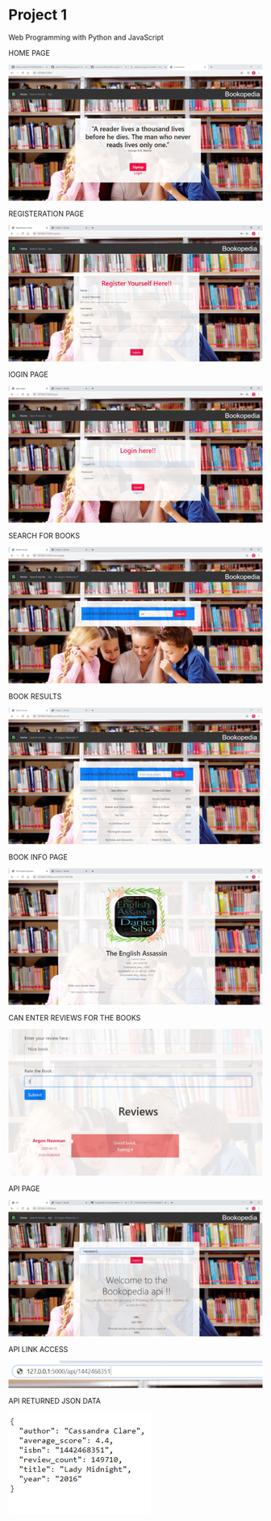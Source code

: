 # Project 1

Web Programming with Python and JavaScript

HOME PAGE

![](imagesproject1/Capture.JPG)

REGISTERATION PAGE


![](imagesproject1/register.jpg)


lOGIN PAGE


![](imagesproject1/login.jpg)


SEARCH FOR BOOKS


![](imagesproject1/search.JPG)


BOOK RESULTS


![](imagesproject1/books.JPG)


BOOK INFO PAGE


![](imagesproject1/results.JPG)


CAN ENTER REVIEWS FOR THE BOOKS


![](imagesproject1/reviews.JPG)


API PAGE


![](imagesproject1/API.JPG)


API LINK ACCESS


![](imagesproject1/link.JPG)


API RETURNED JSON DATA


![](imagesproject1/json.JPG)

